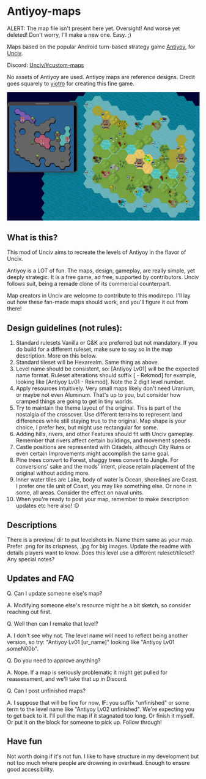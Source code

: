 # Antiyoy-maps

ALERT: The map file isn't present here yet. Oversight! And worse yet deleted! Don't worry, I'll make a new one. Easy. ;)

Maps based on the popular Android turn-based strategy game [Antiyoy](https://play.google.com/store/apps/details?id=yio.tro.antiyoy.android), for [Unciv](https://play.google.com/store/apps/details?id=com.unciv.app).

Discord: [Unciv/#custom-maps](https://discord.com/channels/586194543280390151/1020315309783138324/threads/1108871215818481755)

No assets of Antiyoy are used. Antiyoy maps are reference designs. Credit goes squarely to [yiotro](https://github.com/yiotro/Antiyoy) for creating this fine game.

![](/preview/Antiyoy%20Lv01.jpg)

## What is this?
This mod of Unciv aims to recreate the levels of Antiyoy in the flavor of Unciv.

Antiyoy is a LOT of fun. The maps, design, gameplay, are really simple, yet deeply strategic. It is a free game, ad free, supported by contributors. Unciv follows suit, being a remade clone of its commercial counterpart.

Map creators in Unciv are welcome to contribute to this mod/repo. I'll lay out how these fan-made maps should work, and you'll figure it out from there!

## Design guidelines (not rules):
1. Standard rulesets Vanilla or G&K are preferred but not mandatory. If you do build for a different ruleset, make sure to say so in the map description. More on this below.
2. Standard tileset will be Hexarealm. Same thing as above.
3. Level name should be consistent, so: [Antiyoy Lv01] will be the expected name format. Ruleset alterations should suffix [ - Rekmod] for example, looking like [Antiyoy Lv01 - Rekmod]. Note the 2 digit level number.
4. Apply resources intuitively. Very small maps likely don't need Uranium, or maybe not even Aluminum. That's up to you, but consider how cramped things are going to get in tiny worlds.
5. Try to maintain the theme layout of the original. This is part of the nostalgia of the crossover. Use different terrains to represent land differences while still staying true to the original. Map shape is your choice, I prefer hex, but might use rectangular for some.
6. Adding hills, rivers, and other Features should fit with Unciv gameplay. Remember that rivers affect certain buildings, and movement speeds.
7. Castle positions are represented with Citadels, although City Ruins or even certain Improvements might accomplish the same goal.
8. Pine trees convert to Forest, shaggy trees convert to Jungle. For conversions' sake and the mods' intent, please retain placement of the original without adding more.
9. Inner water tiles are Lake, body of water is Ocean, shorelines are Coast. I prefer one tile unit of Coast, you may like something else. Or none in some, all areas. Consider the effect on naval units.
10. When you're ready to post your map, remember to make description updates etc here also! :D

## Descriptions
There is a preview/ dir to put levelshots in. Name them same as your map. Prefer .png for its crispness, .jpg for big images.
Update the readme with details players want to know. Does this level use a different ruleset/tileset? Any special notes?

## Updates and FAQ
Q. Can I update someone else's map?

A. Modifying someone else's resource might be a bit sketch, so consider reaching out first.

Q. Well then can I remake that level?

A. I don't see why not. The level name will need to reflect being another version, so try: "Antiyoy Lv01 [ur_name]" looking like "Antiyoy Lv01 someN00b".

Q. Do you need to approve anything?

A. Nope. If a map is seriously problematic it might get pulled for reassessment, and we'll take that up in Discord.

Q. Can I post unfinished maps?

A. I suppose that will be fine for now, IF: you suffix "unfinished" or some term to the level name like "Antiyoy Lv02 unfinished". We're expecting you to get back to it. I'll pull the map if it stagnated too long. Or finish it myself. Or put it on the block for someone to pick up. Follow through!

## Have fun
Not worth doing if it's not fun. I like to have structure in my development but not too much where people are drowning in overhead. Enough to ensure good accessibility.
